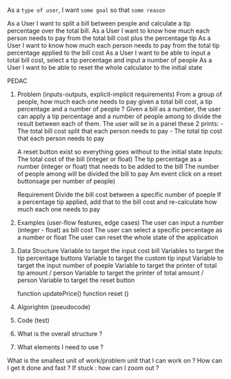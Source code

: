 
As a `type of user`, I want `some goal` so that `some reason`

As a User I want to split a bill between people and calculate a tip percentage over the total bill.
As a User I want to know how much each person needs to pay from the total bill cost plus the percentage tip
As a User I want to know how much each person needs to pay from the total tip percentage applied to the bill cost
As a User I want to be able to input a total bill cost, select a tip percentage and input a number of people
As a User I want to be able to reset the whole calculator to the initial state

PEDAC 
1. Problem  (inputs-outputs, explicit-implicit requirements)
    From a group of people, how much each one needs to pay given a total bill cost, a tip percentage and a number of people ?
    Given a bill as a number, the user can apply a tip percentage and a number of people among to divide the result between each of them.
    The user will se in a panel these 2 prints:
        - The total bill cost split that each person needs to pay
        - The total tip cost that each person needs to pay

    A reset button exist so everything goes without to the initial state
    Inputs:
        The total cost of the bill (integer or float) 
        The tip percentage as a number (integer or float) that needs to be added to the bill
        The number of people among will be divided the bill to pay
        Am event click on a reset buttonsage per number of people)

    Requirement
        Divide the bill cost between a specific number of poeple
        If a percentage tip applied, add that to the bill cost and re-calculate how much each one needs to pay

2. Examples (user-flow features, edge cases)
    The user can input a number (integer - float) as bill cost
    The user can select a specific percentage  as a number or float
    The user can reset the whole state of the application
    
3. Data Structure
    Variable to target the input cost bill
    Variables to target the tip percentage buttons
    Variable to target the custom tip input
    Variable to target the input number of poeple
    Variable to target the printer of total tip amount / person
    Variable to target the printer of total amount / person
    Variable to target the reset button

    function updatePrice()
    function reset ()

4. Algorightm 
    (pseudocode)

5. Code 
    (test)

1. What is the overall structure ?
3. What elements I need to use ?


What is the smallest unit of work/problem unit that I can work on ?
How can I get it done and fast ?
If stuck : how can I zoom out ?
